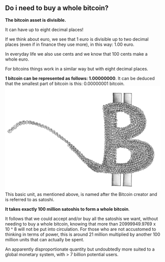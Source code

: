 ## Do i need to buy a whole bitcoin? ##
**The bitcoin asset is divisible.**

It can have up to eight decimal places!

If we think about euro, we see that 1 euro is divisible up to two decimal places (even if in finance they use more), in this way: 1.00 euro.

In everyday life we also use cents and we know that 100 cents make a whole euro.

For bitcoins things work in a similar way but with eight decimal places.

**1 bitcoin can be represented as follows: 1.00000000**. It can be deduced that the smallest part of bitcoin is this: 0.00000001 bitcoin.
<img src="images/bitcoin%20fatto%20da%20satoshi.jpg" whight="400" alt="divisible">
This basic unit, as mentioned above, is named after the Bitcoin creator and is referred to as satoshi.

**It takes exactly 100 million satoshis to form a whole bitcoin**.

It follows that we could accept and/or buy all the satoshis we want, without needing to buy a whole bitcoin, knowing that more than 20999949.9769 x 10 ^ 8 will not be put into circulation. For those who are not accustomed to thinking in terms of power, this is around 21 million multiplied by another 100 million units that can actually be spent.

An apparently disproportionate quantity but undoubtedly more suited to a global monetary system, with > 7 billion potential users.

